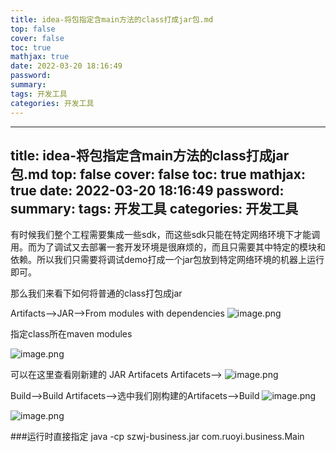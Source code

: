 ```yaml
---
title: idea-将包指定含main方法的class打成jar包.md
top: false
cover: false
toc: true
mathjax: true
date: 2022-03-20 18:16:49
password:
summary:
tags: 开发工具
categories: 开发工具
---
```

---
title: idea-将包指定含main方法的class打成jar包.md
top: false
cover: false
toc: true
mathjax: true
date: 2022-03-20 18:16:49
password:
summary:
tags: 开发工具
categories: 开发工具
---
有时候我们整个工程需要集成一些sdk，而这些sdk只能在特定网络环境下才能调用。而为了调试又去部署一套开发环境是很麻烦的，而且只需要其中特定的模块和依赖。所以我们只需要将调试demo打成一个jar包放到特定网络环境的机器上运行即可。

那么我们来看下如何将普通的class打包成jar

Artifacts-->JAR-->From modules with dependencies
![image.png](https://upload-images.jianshu.io/upload_images/13965490-fea5a52078618848.png?imageMogr2/auto-orient/strip%7CimageView2/2/w/1240)

指定class所在maven modules

![image.png](https://upload-images.jianshu.io/upload_images/13965490-ad5a01329d78187d.png?imageMogr2/auto-orient/strip%7CimageView2/2/w/1240)

可以在这里查看刚新建的 JAR Artifacets
Artifacets-->
![image.png](https://upload-images.jianshu.io/upload_images/13965490-2dc76a0b64099d22.png?imageMogr2/auto-orient/strip%7CimageView2/2/w/1240)

Build-->Build Artifacets-->选中我们刚构建的Artifacets-->Build
![image.png](https://upload-images.jianshu.io/upload_images/13965490-ef72df9c2857c7c1.png?imageMogr2/auto-orient/strip%7CimageView2/2/w/1240)

![image.png](https://upload-images.jianshu.io/upload_images/13965490-1dbf779b9f08cf64.png?imageMogr2/auto-orient/strip%7CimageView2/2/w/1240)

###运行时直接指定
java -cp szwj-business.jar com.ruoyi.business.Main
